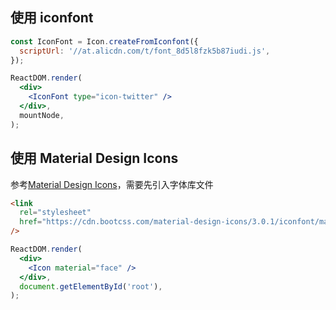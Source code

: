 ## 使用 iconfont

```jsx
const IconFont = Icon.createFromIconfont({
  scriptUrl: '//at.alicdn.com/t/font_8d5l8fzk5b87iudi.js',
});

ReactDOM.render(
  <div>
    <IconFont type="icon-twitter" />
  </div>,
  mountNode,
);
```

## 使用 Material Design Icons

参考[Material Design Icons](https://material.io/tools/icons/?style=baseline)，需要先引入字体库文件

```html
<link
  rel="stylesheet"
  href="https://cdn.bootcss.com/material-design-icons/3.0.1/iconfont/material-icons.css"
/>
```

```jsx
ReactDOM.render(
  <div>
    <Icon material="face" />
  </div>,
  document.getElementById('root'),
);
```
